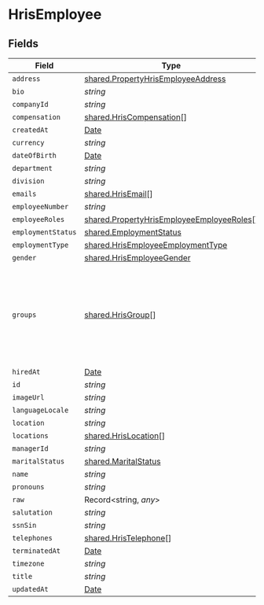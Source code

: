 # HrisEmployee


## Fields

| Field                                                                                                                                           | Type                                                                                                                                            | Required                                                                                                                                        | Description                                                                                                                                     |
| ----------------------------------------------------------------------------------------------------------------------------------------------- | ----------------------------------------------------------------------------------------------------------------------------------------------- | ----------------------------------------------------------------------------------------------------------------------------------------------- | ----------------------------------------------------------------------------------------------------------------------------------------------- |
| `address`                                                                                                                                       | [shared.PropertyHrisEmployeeAddress](../../../sdk/models/shared/propertyhrisemployeeaddress.md)                                                 | :heavy_minus_sign:                                                                                                                              | N/A                                                                                                                                             |
| `bio`                                                                                                                                           | *string*                                                                                                                                        | :heavy_minus_sign:                                                                                                                              | N/A                                                                                                                                             |
| `companyId`                                                                                                                                     | *string*                                                                                                                                        | :heavy_minus_sign:                                                                                                                              | N/A                                                                                                                                             |
| `compensation`                                                                                                                                  | [shared.HrisCompensation](../../../sdk/models/shared/hriscompensation.md)[]                                                                     | :heavy_minus_sign:                                                                                                                              | N/A                                                                                                                                             |
| `createdAt`                                                                                                                                     | [Date](https://developer.mozilla.org/en-US/docs/Web/JavaScript/Reference/Global_Objects/Date)                                                   | :heavy_minus_sign:                                                                                                                              | N/A                                                                                                                                             |
| `currency`                                                                                                                                      | *string*                                                                                                                                        | :heavy_minus_sign:                                                                                                                              | N/A                                                                                                                                             |
| `dateOfBirth`                                                                                                                                   | [Date](https://developer.mozilla.org/en-US/docs/Web/JavaScript/Reference/Global_Objects/Date)                                                   | :heavy_minus_sign:                                                                                                                              | N/A                                                                                                                                             |
| `department`                                                                                                                                    | *string*                                                                                                                                        | :heavy_minus_sign:                                                                                                                              | N/A                                                                                                                                             |
| `division`                                                                                                                                      | *string*                                                                                                                                        | :heavy_minus_sign:                                                                                                                              | N/A                                                                                                                                             |
| `emails`                                                                                                                                        | [shared.HrisEmail](../../../sdk/models/shared/hrisemail.md)[]                                                                                   | :heavy_minus_sign:                                                                                                                              | N/A                                                                                                                                             |
| `employeeNumber`                                                                                                                                | *string*                                                                                                                                        | :heavy_minus_sign:                                                                                                                              | N/A                                                                                                                                             |
| `employeeRoles`                                                                                                                                 | [shared.PropertyHrisEmployeeEmployeeRoles](../../../sdk/models/shared/propertyhrisemployeeemployeeroles.md)[]                                   | :heavy_minus_sign:                                                                                                                              | N/A                                                                                                                                             |
| `employmentStatus`                                                                                                                              | [shared.EmploymentStatus](../../../sdk/models/shared/employmentstatus.md)                                                                       | :heavy_minus_sign:                                                                                                                              | N/A                                                                                                                                             |
| `employmentType`                                                                                                                                | [shared.HrisEmployeeEmploymentType](../../../sdk/models/shared/hrisemployeeemploymenttype.md)                                                   | :heavy_minus_sign:                                                                                                                              | N/A                                                                                                                                             |
| `gender`                                                                                                                                        | [shared.HrisEmployeeGender](../../../sdk/models/shared/hrisemployeegender.md)                                                                   | :heavy_minus_sign:                                                                                                                              | N/A                                                                                                                                             |
| `groups`                                                                                                                                        | [shared.HrisGroup](../../../sdk/models/shared/hrisgroup.md)[]                                                                                   | :heavy_minus_sign:                                                                                                                              | Which groups/teams/units that this employee/user belongs to.  May not have all of the Group fields present, but should have id, name, or email. |
| `hiredAt`                                                                                                                                       | [Date](https://developer.mozilla.org/en-US/docs/Web/JavaScript/Reference/Global_Objects/Date)                                                   | :heavy_minus_sign:                                                                                                                              | N/A                                                                                                                                             |
| `id`                                                                                                                                            | *string*                                                                                                                                        | :heavy_minus_sign:                                                                                                                              | N/A                                                                                                                                             |
| `imageUrl`                                                                                                                                      | *string*                                                                                                                                        | :heavy_minus_sign:                                                                                                                              | N/A                                                                                                                                             |
| `languageLocale`                                                                                                                                | *string*                                                                                                                                        | :heavy_minus_sign:                                                                                                                              | N/A                                                                                                                                             |
| `location`                                                                                                                                      | *string*                                                                                                                                        | :heavy_minus_sign:                                                                                                                              | N/A                                                                                                                                             |
| `locations`                                                                                                                                     | [shared.HrisLocation](../../../sdk/models/shared/hrislocation.md)[]                                                                             | :heavy_minus_sign:                                                                                                                              | N/A                                                                                                                                             |
| `managerId`                                                                                                                                     | *string*                                                                                                                                        | :heavy_minus_sign:                                                                                                                              | N/A                                                                                                                                             |
| `maritalStatus`                                                                                                                                 | [shared.MaritalStatus](../../../sdk/models/shared/maritalstatus.md)                                                                             | :heavy_minus_sign:                                                                                                                              | N/A                                                                                                                                             |
| `name`                                                                                                                                          | *string*                                                                                                                                        | :heavy_minus_sign:                                                                                                                              | N/A                                                                                                                                             |
| `pronouns`                                                                                                                                      | *string*                                                                                                                                        | :heavy_minus_sign:                                                                                                                              | N/A                                                                                                                                             |
| `raw`                                                                                                                                           | Record<string, *any*>                                                                                                                           | :heavy_minus_sign:                                                                                                                              | N/A                                                                                                                                             |
| `salutation`                                                                                                                                    | *string*                                                                                                                                        | :heavy_minus_sign:                                                                                                                              | N/A                                                                                                                                             |
| `ssnSin`                                                                                                                                        | *string*                                                                                                                                        | :heavy_minus_sign:                                                                                                                              | N/A                                                                                                                                             |
| `telephones`                                                                                                                                    | [shared.HrisTelephone](../../../sdk/models/shared/hristelephone.md)[]                                                                           | :heavy_minus_sign:                                                                                                                              | N/A                                                                                                                                             |
| `terminatedAt`                                                                                                                                  | [Date](https://developer.mozilla.org/en-US/docs/Web/JavaScript/Reference/Global_Objects/Date)                                                   | :heavy_minus_sign:                                                                                                                              | N/A                                                                                                                                             |
| `timezone`                                                                                                                                      | *string*                                                                                                                                        | :heavy_minus_sign:                                                                                                                              | N/A                                                                                                                                             |
| `title`                                                                                                                                         | *string*                                                                                                                                        | :heavy_minus_sign:                                                                                                                              | N/A                                                                                                                                             |
| `updatedAt`                                                                                                                                     | [Date](https://developer.mozilla.org/en-US/docs/Web/JavaScript/Reference/Global_Objects/Date)                                                   | :heavy_minus_sign:                                                                                                                              | N/A                                                                                                                                             |
